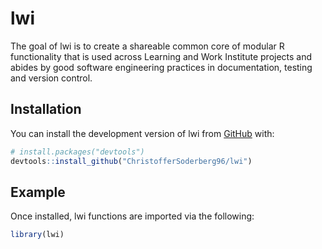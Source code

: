 
<!-- README.md is generated from README.Rmd. Please edit that file -->

# lwi

<!-- badges: start -->
<!-- badges: end -->

The goal of lwi is to create a shareable common core of modular R
functionality that is used across Learning and Work Institute projects
and abides by good software engineering practices in documentation,
testing and version control.

## Installation

You can install the development version of lwi from
[GitHub](https://github.com/) with:

``` r
# install.packages("devtools")
devtools::install_github("ChristofferSoderberg96/lwi")
```

## Example

Once installed, lwi functions are imported via the following:

``` r
library(lwi)
```
